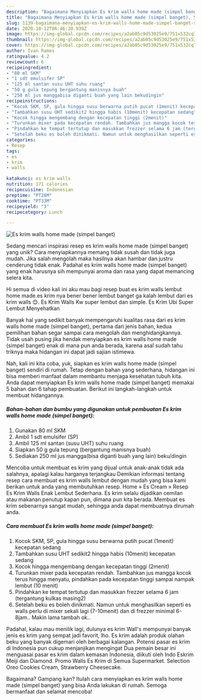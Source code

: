 ```yaml
---
description: "Bagaimana Menyiapkan Es krim walls home made (simpel banget), Sempurna"
title: "Bagaimana Menyiapkan Es krim walls home made (simpel banget), Sempurna"
slug: 1139-bagaimana-menyiapkan-es-krim-walls-home-made-simpel-banget-sempurna
date: 2020-10-12T06:46:20.939Z
image: https://img-global.cpcdn.com/recipes/a2ab05c9d53025e9/751x532cq70/es-krim-walls-home-made-simpel-banget-foto-resep-utama.jpg
thumbnail: https://img-global.cpcdn.com/recipes/a2ab05c9d53025e9/751x532cq70/es-krim-walls-home-made-simpel-banget-foto-resep-utama.jpg
cover: https://img-global.cpcdn.com/recipes/a2ab05c9d53025e9/751x532cq70/es-krim-walls-home-made-simpel-banget-foto-resep-utama.jpg
author: Ivan Ramos
ratingvalue: 4.2
reviewcount: 6
recipeingredient:
- "80 ml SKM"
- "1 sdt emulsifer SP"
- "125 ml santan susu UHT suhu ruang"
- "50 g gula tepung bergantung manisnya buah"
- "250 ml jus manggabisa diganti buah yang lain bekudingin"
recipeinstructions:
- "Kocok SKM, SP, gula hingga susu berwarna putih pucat (1menit) kecepatan sedang"
- "Tambahkan susu UHT sedikit2 hingga habis (10menit) kecepatan sedang"
- "Kocok hingga mengembang dengan kecepatan tinggi (2menit)"
- "Turunkan mixer pada kecepatan rendah. Tambahkan jus mangga kocok terus hingga menyatu, pindahkan pada kecepatan tinggi sampai nampak lembut (10 menit)"
- "Pindahkan ke tempat tertutup dan masukkan frezzer selama 6 jam (tergantung kulkas masing2)"
- "Setelah beku es boleh dinikmati. Namun untuk menghasilkan seperti es walls perlu di mixer sekali lagi (7-10menit) dan di frezzer minimal 6-8jam.. Makin lama tambah ok.."
categories:
- Resep
tags:
- es
- krim
- walls

katakunci: es krim walls 
nutrition: 171 calories
recipecuisine: Indonesian
preptime: "PT26M"
cooktime: "PT33M"
recipeyield: "3"
recipecategory: Lunch

---
```



![Es krim walls home made (simpel banget)](https://img-global.cpcdn.com/recipes/a2ab05c9d53025e9/751x532cq70/es-krim-walls-home-made-simpel-banget-foto-resep-utama.jpg)

Sedang mencari inspirasi resep es krim walls home made (simpel banget) yang unik? Cara menyiapkannya memang tidak susah dan tidak juga mudah. Jika salah mengolah maka hasilnya akan hambar dan justru cenderung tidak enak. Padahal es krim walls home made (simpel banget) yang enak harusnya sih mempunyai aroma dan rasa yang dapat memancing selera kita.

Hi semua di video kali ini aku mau bagi resep buat es krim walls lembut home made.es krim nya bener bener lembut banget ga kalah lembut dari es krim walls 😊. Es Krim Walls Kw super lembut dan simple. Es Krim Ubi Super Lembut Menyehatkan

Banyak hal yang sedikit banyak mempengaruhi kualitas rasa dari es krim walls home made (simpel banget), pertama dari jenis bahan, kedua pemilihan bahan segar sampai cara mengolah dan menghidangkannya. Tidak usah pusing jika hendak menyiapkan es krim walls home made (simpel banget) enak di mana pun anda berada, karena asal sudah tahu triknya maka hidangan ini dapat jadi sajian istimewa.


Nah, kali ini kita coba, yuk, siapkan es krim walls home made (simpel banget) sendiri di rumah. Tetap dengan bahan yang sederhana, hidangan ini bisa memberi manfaat dalam membantu menjaga kesehatan tubuh kita. Anda dapat menyiapkan Es krim walls home made (simpel banget) memakai 5 bahan dan 6 tahap pembuatan. Berikut ini langkah-langkah untuk membuat hidangannya.

<!--inarticleads1-->

##### Bahan-bahan dan bumbu yang digunakan untuk pembuatan Es krim walls home made (simpel banget):

1. Gunakan 80 ml SKM
1. Ambil 1 sdt emulsifer (SP)
1. Ambil 125 ml santan (susu UHT) suhu ruang
1. Siapkan 50 g gula tepung (bergantung manisnya buah)
1. Sediakan 250 ml jus mangga(bisa diganti buah yang lain) beku/dingin


Mencoba untuk membuat es krim yang dijual untuk anak-anak tidak ada salahnya, apalagi kalau harganya terjangkau Demikian informasi tentang resep cara membuat es krim walls lembut dengan mudah yang bisa kami berikan untuk anda yang membutuhkan resep. Home » Es Cream » Resep Es Krim Walls Enak Lembut Sederhana. Es krim selalu dijadikan cemilan atau makanan penutup kapan pun, dimana pun kita berada. Membuat es krim sebenarnya sangat mudah, sehingga anda dapat membuatnya dirumah anda. 

<!--inarticleads2-->

##### Cara membuat Es krim walls home made (simpel banget):

1. Kocok SKM, SP, gula hingga susu berwarna putih pucat (1menit) kecepatan sedang
1. Tambahkan susu UHT sedikit2 hingga habis (10menit) kecepatan sedang
1. Kocok hingga mengembang dengan kecepatan tinggi (2menit)
1. Turunkan mixer pada kecepatan rendah. Tambahkan jus mangga kocok terus hingga menyatu, pindahkan pada kecepatan tinggi sampai nampak lembut (10 menit)
1. Pindahkan ke tempat tertutup dan masukkan frezzer selama 6 jam (tergantung kulkas masing2)
1. Setelah beku es boleh dinikmati. Namun untuk menghasilkan seperti es walls perlu di mixer sekali lagi (7-10menit) dan di frezzer minimal 6-8jam.. Makin lama tambah ok..


Padahal, kalau mau menilik lagi, dulunya es krim Wall&#39;s mempunyai banyak jenis es krim yang sempat jadi favorit, lho. Es krim adalah produk olahan beku yang banyak digemari oleh berbagai kalangan. Potensi pasar es krim di Indonesia pun cukup menjanjikan mengingat Dua pemain besar ini menguasai pasar es krim dalam kemasan Indonesia, diikuti oleh Indo Eskrim Meiji dan Diamond. Promo Walls Es Krim di Semua Supermarket. Selection Oreo Cookies Cream, Strawberry Cheesecake. 

Bagaimana? Gampang kan? Itulah cara menyiapkan es krim walls home made (simpel banget) yang bisa Anda lakukan di rumah. Semoga bermanfaat dan selamat mencoba!
